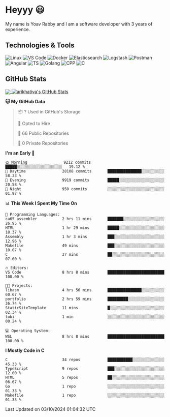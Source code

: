 
# Heyyy 😃
My name is Yoav Rabby and I am a software developer with 3 years of experience.

## Technologies & Tools
![Linux](https://img.shields.io/badge/Linux-FCC624?style=flat&logo=linux&logoColor=black)
![VS Code](https://img.shields.io/badge/-VS%20Code-007ACC?style=flat-square&logo=visual-studio-code)
![Docker](https://img.shields.io/badge/Docker-E9F8FF?style=flat-square&logo=Docker)
![Elasticsearch](https://img.shields.io/badge/Elasticsearch-F8FDC5?style=flat-square&logo=elasticsearch&logoColor=lightblue)
![Logstash](https://img.shields.io/badge/Logstash-F8FDC5?style=flat-square&logo=logstash&logoColor=orange)
![Postman](https://img.shields.io/badge/Postman-F6BB43?style=flat-square&logo=Postman&logoColor=white)
![Angular](https://img.shields.io/badge/Angular-red?style=flat-square&logo=angular)
![TS](https://shields.io/badge/TypeScript-3178C6?logo=TypeScript&logoColor=FFF&style=flat-square)
![Golang](https://img.shields.io/badge/Golang-CBFBFD?style=flat-square&logo=go)
![CPP](https://img.shields.io/badge/C++-00599C?style=flat-square&logo=C%2B%2B&logoColor=white)
![C](https://img.shields.io/badge/C-F0F8FF?style=flat-square&logo=C)

## GitHub Stats
<a href="https://github.com/arikhativa/arikhativa">
  <img align="center" src="https://github-readme-stats.vercel.app/api/top-langs/?username=arikhativa&hide=java,html,tex&title_color=ffffff&text_color=c9cacc&icon_color=2bbc8a&bg_color=1d1f21&langs_count=3" />
</a>
<a href="https://github.com/arikhativa/arikhativa">
  <img align="center" src="https://github-readme-stats.vercel.app/api?username=arikhativa&show_icons=true&line_height=27&count_private=true&title_color=ffffff&text_color=c9cacc&icon_color=2bbc8a&bg_color=1d1f21" alt="arikhativa's GitHub Stats" />
</a>

<!--START_SECTION:waka-->
**🐱 My GitHub Data** 

> 📦 ? Used in GitHub's Storage 
 > 
> 💼 Opted to Hire
 > 
> 📜 66 Public Repositories 
 > 
> 🔑 0 Private Repositories 
 > 
**I'm an Early 🐤** 

```text
🌞 Morning                9212 commits        █████░░░░░░░░░░░░░░░░░░░░   19.12 % 
🌆 Daytime                28108 commits       ███████████████░░░░░░░░░░   58.33 % 
🌃 Evening                9919 commits        █████░░░░░░░░░░░░░░░░░░░░   20.58 % 
🌙 Night                  950 commits         ░░░░░░░░░░░░░░░░░░░░░░░░░   01.97 % 
```


📊 **This Week I Spent My Time On** 

```text
💬 Programming Languages: 
ca65 assembler           2 hrs 11 mins       ███████░░░░░░░░░░░░░░░░░░   26.95 % 
HTML                     1 hr 29 mins        █████░░░░░░░░░░░░░░░░░░░░   18.37 % 
Assembly                 1 hr 3 mins         ███░░░░░░░░░░░░░░░░░░░░░░   12.96 % 
Makefile                 49 mins             ███░░░░░░░░░░░░░░░░░░░░░░   10.07 % 
C                        37 mins             ██░░░░░░░░░░░░░░░░░░░░░░░   07.60 % 

🔥 Editors: 
VS Code                  8 hrs 8 mins        █████████████████████████   100.00 % 

🐱‍💻 Projects: 
libasm                   4 hrs 56 mins       ███████████████░░░░░░░░░░   60.67 % 
portfolio                2 hrs 59 mins       █████████░░░░░░░░░░░░░░░░   36.74 % 
StaticSiteTemplate       11 mins             █░░░░░░░░░░░░░░░░░░░░░░░░   02.34 % 
tobi                     1 min               ░░░░░░░░░░░░░░░░░░░░░░░░░   00.24 % 

💻 Operating System: 
WSL                      8 hrs 8 mins        █████████████████████████   100.00 % 
```

**I Mostly Code in C** 

```text
C                        34 repos            ███████████░░░░░░░░░░░░░░   45.33 % 
TypeScript               9 repos             ███░░░░░░░░░░░░░░░░░░░░░░   12.00 % 
HTML                     5 repos             ██░░░░░░░░░░░░░░░░░░░░░░░   06.67 % 
Go                       1 repo              ░░░░░░░░░░░░░░░░░░░░░░░░░   01.33 % 
Makefile                 1 repo              ░░░░░░░░░░░░░░░░░░░░░░░░░   01.33 % 
```




 Last Updated on 03/10/2024 01:04:32 UTC
<!--END_SECTION:waka-->

